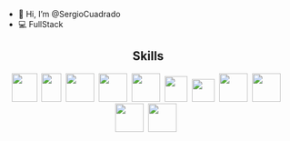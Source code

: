 - 👋 Hi, I’m @SergioCuadrado
- 💻 FullStack

## <h2 align="center"> Skills </h2>
<p align="center">
<img src="https://user-images.githubusercontent.com/77457592/126704972-5e4355c8-f8b3-4742-86e2-af5d4db2a3f2.png" width="45" height="50" />&nbsp;&nbsp;<img src="https://user-images.githubusercontent.com/77457592/126706807-773a8135-6b3b-4b43-bcd0-95f2109b0724.png" width="35" height="50" />&nbsp;&nbsp;<img src="https://user-images.githubusercontent.com/77457592/126706853-4d14587c-258c-48d5-829e-b81bc387249a.jpg" width="50" height="50" />&nbsp;&nbsp;<img src="https://user-images.githubusercontent.com/77457592/126706904-d0ca2c93-ec1c-40d6-bd0f-bb5daeead34b.png" width="50" height="50" />&nbsp;&nbsp;<img src="https://user-images.githubusercontent.com/77457592/126706925-c7b74a04-024c-4b76-85fe-7aed1c89c0f4.png" width="50" height="50" />&nbsp;&nbsp;<img src="https://user-images.githubusercontent.com/77457592/126706984-6e38978c-5aef-4f50-8baf-fcdad9606645.png" width="40" height="45" />&nbsp;&nbsp;<img src="https://user-images.githubusercontent.com/77457592/126707015-68cb4d66-1b3c-410b-99a5-c059d96ededf.png" width="40" height="40" />&nbsp;&nbsp;<img src="https://user-images.githubusercontent.com/77457592/126708145-365599b1-abed-4284-be92-171d5c04a840.png" width="50" height="50" />&nbsp;&nbsp;<img src="https://user-images.githubusercontent.com/77457592/126708279-6a542fa4-58b4-4c50-a41f-cce8f6df0653.png" width="50" height="50" />&nbsp;&nbsp;<img src="https://user-images.githubusercontent.com/77457592/126708532-644c7a01-3bbd-4a0c-acd3-f5bcc0523854.png" width="50" height="50" />&nbsp;&nbsp;<img src="https://user-images.githubusercontent.com/77457592/128361873-8efc5256-44e1-4f98-8ae9-2dd4f7609976.png" width="50" height="50" />&nbsp;&nbsp;
 </p>

<!---
SergioCuadrado/SergioCuadrado is a ✨ special ✨ repository because its `README.md` (this file) appears on your GitHub profile.
You can click the Preview link to take a look at your changes.
--->
